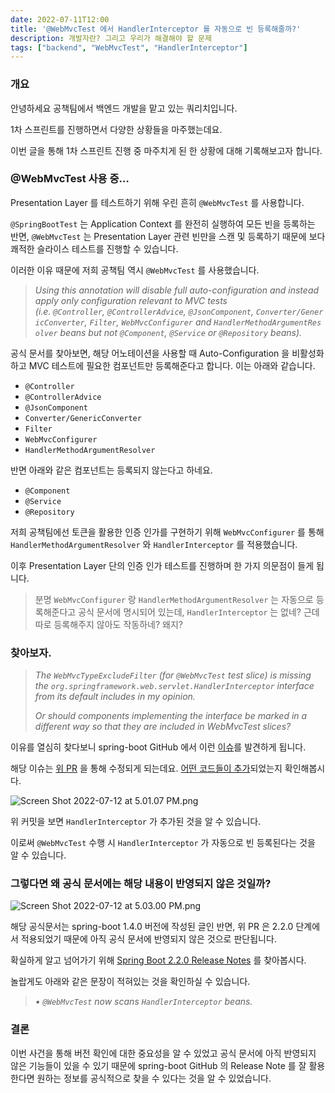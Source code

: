 ```yaml
---
date: 2022-07-11T12:00
title: '@WebMvcTest 에서 HandlerInterceptor 를 자동으로 빈 등록해줄까?'
description: 개발자란? 그리고 우리가 해결해야 할 문제
tags: ["backend", "WebMvcTest", "HandlerInterceptor"]
---
```


### 개요

안녕하세요 공책팀에서 백엔드 개발을 맡고 있는 쿼리치입니다.

1차 스프린트를 진행하면서 다양한 상황들을 마주했는데요.

이번 글을 통해 1차 스프린트 진행 중 마주치게 된 한 상황에 대해 기록해보고자 합니다.

### @WebMvcTest 사용 중…

Presentation Layer 를 테스트하기 위해 우린 흔히 `@WebMvcTest` 를 사용합니다.

`@SpringBootTest` 는 Application Context 를 완전히 실행하여 모든 빈을 등록하는 반면, `@WebMvcTest` 는 Presentation Layer 관련 빈만을 스캔 및 등록하기 때문에 보다 쾌적한 슬라이스 테스트를 진행할 수 있습니다.

이러한 이유 때문에 저희 공책팀 역시 `@WebMvcTest` 를 사용했습니다.

> *Using this annotation will disable full auto-configuration and instead apply only configuration relevant to MVC tests (i.e. `@Controller`, `@ControllerAdvice`, `@JsonComponent`, `Converter/GenericConverter`, `Filter`, `WebMvcConfigurer` and `HandlerMethodArgumentResolver` beans but not `@Component`, `@Service` or `@Repository` beans).*
> 

공식 문서를 찾아보면, 해당 어노테이션을 사용할 때 Auto-Configuration 을 비활성화하고 MVC 테스트에 필요한 컴포넌트만 등록해준다고 합니다. 이는 아래와 같습니다.

- `@Controller`
- `@ControllerAdvice`
- `@JsonComponent`
- `Converter/GenericConverter`
- `Filter`
- `WebMvcConfigurer`
- `HandlerMethodArgumentResolver`

반면 아래와 같은 컴포넌트는 등록되지 않는다고 하네요.

- `@Component`
- `@Service`
- `@Repository`

저희 공책팀에선 토큰을 활용한 인증 인가를 구현하기 위해 `WebMvcConfigurer` 를 통해 `HandlerMethodArgumentResolver` 와 `HandlerInterceptor` 를 적용했습니다.

이후 Presentation Layer 단의 인증 인가 테스트를 진행하며 한 가지 의문점이 들게 됩니다.

> 분명 `WebMvcConfigurer` 랑 `HandlerMethodArgumentResolver` 는 자동으로 등록해준다고 공식 문서에 명시되어 있는데, `HandlerInterceptor` 는 없네? 근데 따로 등록해주지 않아도 작동하네? 왜지?
> 

### 찾아보자.

> *The `WebMvcTypeExcludeFilter` (for `@WebMvcTest` test slice) is missing the `org.springframework.web.servlet.HandlerInterceptor` interface from its default includes in my opinion.*
> 
> 
> *Or should components implementing the interface be marked in a different way so that they are included in WebMvcTest slices?*
> 

이유를 열심히 찾다보니 spring-boot GitHub 에서 이런 [이슈](https://github.com/spring-projects/spring-boot/issues/17572)를 발견하게 됩니다.

해당 이슈는 [위 PR](https://github.com/spring-projects/spring-boot/pull/17600) 을 통해 수정되게 되는데요. [어떤 코드들이 추가](https://github.com/spring-projects/spring-boot/commit/9f69b61d493c29ff5026bbbee306d507d60a0eac)되었는지 확인해봅시다.

![Screen Shot 2022-07-12 at 5.01.07 PM.png](@WebMvcTest%20%E1%84%8B%E1%85%A6%E1%84%89%E1%85%A5%20HandlerInterceptor%20%E1%84%85%E1%85%B3%E1%86%AF%20%E1%84%8C%E1%85%A1%E1%84%83%E1%85%A9%E1%86%BC%E1%84%8B%E1%85%B3%E1%84%85%E1%85%A9%20%205592be5fd4a64c78a070a1bdf31edf65/Screen_Shot_2022-07-12_at_5.01.07_PM.png)

위 커밋을 보면 `HandlerInterceptor` 가 추가된 것을 알 수 있습니다.

이로써 `@WebMvcTest` 수행 시 `HandlerInterceptor` 가 자동으로 빈 등록된다는 것을 알 수 있습니다.

### 그렇다면 왜 공식 문서에는 해당 내용이 반영되지 않은 것일까?

![Screen Shot 2022-07-12 at 5.03.00 PM.png](@WebMvcTest%20%E1%84%8B%E1%85%A6%E1%84%89%E1%85%A5%20HandlerInterceptor%20%E1%84%85%E1%85%B3%E1%86%AF%20%E1%84%8C%E1%85%A1%E1%84%83%E1%85%A9%E1%86%BC%E1%84%8B%E1%85%B3%E1%84%85%E1%85%A9%20%205592be5fd4a64c78a070a1bdf31edf65/Screen_Shot_2022-07-12_at_5.03.00_PM.png)

해당 공식문서는 spring-boot 1.4.0 버전에 작성된 글인 반면, 위 PR 은 2.2.0 단계에서 적용되었기 때문에 아직 공식 문서에 반영되지 않은 것으로 판단됩니다.

확실하게 알고 넘어가기 위해 [Spring Boot 2.2.0 Release Notes](https://github.com/spring-projects/spring-boot/wiki/Spring-Boot-2.2.0-Release-Notes) 를 찾아봅시다.

놀랍게도 아래와 같은 문장이 적혀있는 것을 확인하실 수 있습니다.

> *• `@WebMvcTest` now scans `HandlerInterceptor` beans.*
> 

### 결론

이번 사건을 통해 버전 확인에 대한 중요성을 알 수 있었고 공식 문서에 아직 반영되지 않은 기능들이 있을 수 있기 때문에 spring-boot GitHub 의 Release Note 를 잘 활용한다면 원하는 정보를 공식적으로 찾을 수 있다는 것을 알 수 있었습니다.
